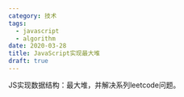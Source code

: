 ```yaml
---
category: 技术
tags:
  - javascript
  - algorithm
date: 2020-03-28
title: JavaScript实现最大堆
draft: true
---
```


JS实现数据结构：最大堆，并解决系列leetcode问题。

<!-- more -->

